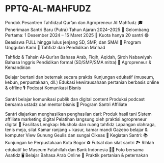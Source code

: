 # PPTQ-AL-MAHFUDZ
Pondok Pesantren Tahfidzul Qur’an dan Agropreneur Al Mahfudz
🎓 Penerimaan Santri Baru (Putra) Tahun Ajaran 2024–2025
📅 Gelombang Pertama: 1 Desember 2024 – 15 Maret 2025
📌 Kuota hanya 20 santri
🟢 Beasiswa FULL hingga lulus jenjang SD, SMP, dan SMA!
🌾 Program Unggulan Kami
📘 Tahfidz dan Pendidikan Ma'had

Tahfidz & Tahsin Al-Qur’an
Bahasa Arab, Fiqih, Aqidah, Siroh Nabawiyah
Bahasa Inggris
Pendidikan formal (SD/SMP/SMA mitra)
🌱 Agropreneur & Kemandirian

Belajar bertani dan beternak secara praktis
Kunjungan edukatif (museum, kebun, perpustakaan, dll.)
Edukasi kewirausahaan pertanian berbasis online & offline
🎙️ Podcast Komunikasi Bisnis

Santri belajar komunikasi publik dan digital content
Produksi podcast bersama ustadz dan mentor bisnis
🤝 Program Santri Affiliate

Santri diajarkan menghasilkan penghasilan dari:
Produk hasil tani
Sistem affiliate marketing digital
Pelatihan langsung oleh praktisi agropreneur digital
🏡 Fasilitas Lengkap:
Mushola dan ruang tahfidz
Lapangan olahraga, tenis meja, silat
Kamar ranjang + kasur, kamar mandi
Gazebo belajar & komputer
View Gunung Geulis dan sungai Cikeas
📌 Kegiatan Santri:
📚 Kunjungan ke Perpustakaan Kota Bogor
⚽ Futsal dan silat santri
🏞️ Rihlah edukatif ke Museum Fatahillah dan Bank Indonesia
🧑‍🏫 Foto bersama Asatidz
🖥️ Belajar Bahasa Arab Online
🌾 Praktik pertanian & peternakan
